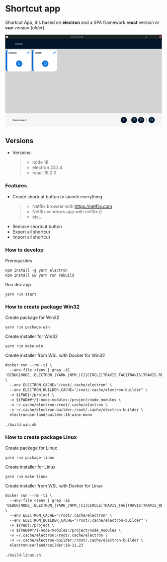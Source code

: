 # Shortcut app

Shortcut App, it's based on **electron** and a SPA framework **react** version or **vue** version (_older_).

![Alt text](https://raw.githubusercontent.com/robertonav20/electron-shortcut-app/main/Home.png?raw=true"Home")

## Versions

- Versions:
  > - node 18
  > - electron 23.1.4
  > - react 18.2.0

### Features

- Create shortcut button to launch everything
  > - Netflix browser with <https://netflix.com>
  > - Netflix windows app with netflix://
  > - etc...
- Remove shortcut button
- Export all shortcut
- Import all shortcut

### How to develop

Prerequisites

    npm install -g yarn electron
    npm install && yarn run rebuild

Run dev app

    yarn run start

### How to create package Win32

Create package for Win32

    yarn run package-win

Create installer for Win32

    yarn run make-win

Create installer from WSL with Docker for Win32

    docker run --rm -ti \
      --env-file <(env | grep -iE 'DEBUG|NODE_|ELECTRON_|YARN_|NPM_|CI|CIRCLE|TRAVIS_TAG|TRAVIS|TRAVIS_REPO_|TRAVIS_BUILD_|TRAVIS_BRANCH|TRAVIS_PULL_REQUEST_|APPVEYOR_|CSC_|GH_|GITHUB_|BT_|AWS_|STRIP|BUILD_') \
      --env ELECTRON_CACHE="/root/.cache/electron" \
      --env ELECTRON_BUILDER_CACHE="/root/.cache/electron-builder" \
      -v ${PWD}:/project \
      -v ${PWD##*/}-node-modules:/project/node_modules \
      -v ~/.cache/electron:/root/.cache/electron \
      -v ~/.cache/electron-builder:/root/.cache/electron-builder \
      electronuserland/builder:18-wine-mono

    ./build-win.sh

### How to create package Linux

Create package for Linux

    yarn run package-linux

Create installer for Linux

    yarn run make-linux

Create installer from WSL with Docker for Linux

    docker run --rm -ti \
      --env-file <(env | grep -iE 'DEBUG|NODE_|ELECTRON_|YARN_|NPM_|CI|CIRCLE|TRAVIS_TAG|TRAVIS|TRAVIS_REPO_|TRAVIS_BUILD_|TRAVIS_BRANCH|TRAVIS_PULL_REQUEST_|APPVEYOR_|CSC_|GH_|GITHUB_|BT_|AWS_|STRIP|BUILD_') \
      --env ELECTRON_CACHE="/root/.cache/electron" \
      --env ELECTRON_BUILDER_CACHE="/root/.cache/electron-builder" \
      -v ${PWD}:/project \
      -v ${PWD##*/}-node-modules:/project/node_modules \
      -v ~/.cache/electron:/root/.cache/electron \
      -v ~/.cache/electron-builder:/root/.cache/electron-builder \
      electronuserland/builder:18-11.23

    ./build-linux.sh
